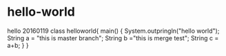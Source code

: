 # hello-world
hello 20160119
class helloworld{
main()
{
System.outpringln("hello world");
String a = "this is master branch";
String b ="this is merge test";
String c = a+b;
}
}
